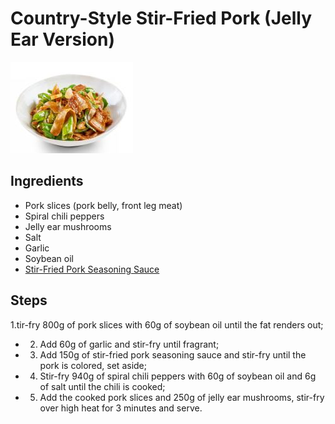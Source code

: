 # Country-Style Stir-Fried Pork (Jelly Ear Version)

![Country-Style Stir-Fried Pork (Jelly Ear Version)](/images/农家小炒肉（玉耳版本）.png)

## Ingredients

- Pork slices (pork belly, front leg meat)
- Spiral chili peppers
- Jelly ear mushrooms
- Salt
- Garlic
- Soybean oil
- [Stir-Fried Pork Seasoning Sauce](/en/配料/小炒肉调味汁.md)

## Steps

1.tir-fry 800g of pork slices with 60g of soybean oil until the fat renders out;

- 2. Add 60g of garlic and stir-fry until fragrant;
- 3. Add 150g of stir-fried pork seasoning sauce and stir-fry until the pork is colored, set aside;
- 4. Stir-fry 940g of spiral chili peppers with 60g of soybean oil and 6g of salt until the chili is cooked;
- 5. Add the cooked pork slices and 250g of jelly ear mushrooms, stir-fry over high heat for 3 minutes and serve.
